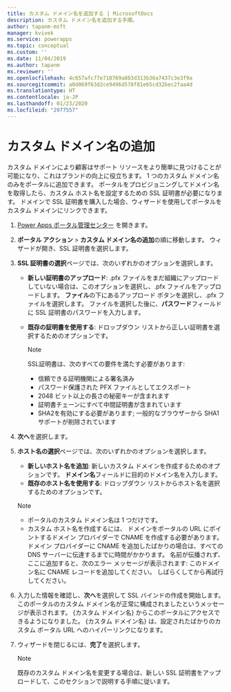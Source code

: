 ```yaml
---
title: カスタム ドメイン名を追加する | MicrosoftDocs
description: カスタム ドメイン名を追加する手順。
author: tapanm-msft
manager: kvivek
ms.service: powerapps
ms.topic: conceptual
ms.custom: ''
ms.date: 11/04/2019
ms.author: tapanm
ms.reviewer: ''
ms.openlocfilehash: 4c657afc77e710769a803d313b36a7437c3e3f9a
ms.sourcegitcommit: a0d069f63d2ce9496d578f81e65cd32bec2faa4d
ms.translationtype: HT
ms.contentlocale: ja-JP
ms.lasthandoff: 01/23/2020
ms.locfileid: "2977557"
---
```

# <a name="add-a-custom-domain-name"></a>カスタム ドメイン名の追加

カスタム ドメインにより顧客はサポート リソースをより簡単に見つけることが可能になり、これはブランドの向上に役立ちます。 1 つのカスタム ドメイン名のみをポータルに追加できます。 ポータルをプロビジョニングしてドメイン名を取得したら、カスタム ホスト名を設定するための SSL 証明書が必要になります。 ドメインで SSL 証明書を購入した場合、ウィザードを使用してポータルをカスタム ドメインにリンクできます。

1. [Power Apps ポータル管理センター](admin-overview.md) を開きます。

2. **ポータル アクション** > **カスタム ドメイン名の追加**の順に移動します。 ウィザードが開き、SSL 証明書を選択します。

3. **SSL 証明書の選択**ページでは、次のいずれかのオプションを選択します。
   - **新しい証明書のアップロード**: .pfx ファイルをまだ組織にアップロードしていない場合は、このオプションを選択し、.pfx ファイルをアップロードします。 **ファイル**の下にあるアップロード ボタンを選択し、.pfx ファイルを選択します。 ファイルを選択した後に、**パスワード**フィールドに SSL 証明書のパスワードを入力します。
   - **既存の証明書を使用する**: ドロップダウン リストから正しい証明書を選択するためのオプションです。

     > [!Note]
     > SSL証明書は、次のすべての要件を満たす必要があります:
     > - 信頼できる証明機関による署名済み
     > - パスワード保護された PFX ファイルとしてエクスポート
     > - 2048 ビット以上の長さの秘密キーが含まれます
     > - 証明書チェーンにすべて中間証明書が含まれています
     > - SHA2を有効にする必要があります; 一般的なブラウザーから SHA1 サポートが削除されています

4. **次へ**を選択します。

5. **ホスト名の選択**ページでは、次のいずれかのオプションを選択します。
    - **新しいホスト名を追加**: 新しいカスタム ドメインを作成するためのオプションです。 **ドメイン名**フィールドに目的のドメイン名を入力します。
    - **既存のホスト名を使用する**: ドロップダウン リストからホスト名を選択するためのオプションです。 
   
   > [!Note]
   > - ポータルのカスタム ドメイン名は 1 つだけです。 
   > - カスタム ホスト名を作成するには、 ドメインをポータルの URL にポイントするドメイン プロバイダーで CNAME を作成する必要があります。 ドメイン プロバイダーに CNAME を追加したばかりの場合は、すべての DNS サーバーに伝達するまでに時間がかかります。 名前が伝播されず、ここに追加すると、次のエラー メッセージが表示されます: このドメイン名に CNAME レコードを追加してください。 しばらくしてから再試行してください。

6. 入力した情報を確認し、**次へ**を選択して SSL バインドの作成を開始します。 このポータルのカスタム ドメイン名が正常に構成されましたというメッセージが表示されます。 {カスタム ドメイン名} からこのポータルにアクセスできるようになりました。 {カスタム ドメイン名} は、設定されたばかりのカスタム ポータル URL へのハイパーリンクになります。

7. ウィザードを閉じるには、**完了**を選択します。

    > [!Note]
    > 既存のカスタム ドメイン名を変更する場合は、新しい SSL 証明書をアップロードして、このセクションで説明する手順に従います。
    

